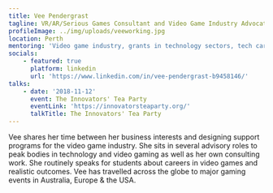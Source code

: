 ```yaml
---
title: Vee Pendergrast
tagline: VR/AR/Serious Games Consultant and Video Game Industry Advocate
profileImage: ../img/uploads/veeworking.jpg
location: Perth
mentoring: 'Video game industry, grants in technology sectors, tech careers'
socials:
    - featured: true
      platform: linkedin
      url: 'https://www.linkedin.com/in/vee-pendergrast-b9458146/'
talks:
    - date: '2018-11-12'
      event: The Innovators' Tea Party
      eventLink: 'https://innovatorsteaparty.org/'
      talkTitle: The Innovators' Tea Party
---
```


Vee shares her time between her business interests and designing support programs for the video game industry. She sits in several advisory roles to peak bodies in technology and video gaming as well as her own consulting work. She routinely speaks for students about careers in video games and realistic outcomes. Vee has travelled across the globe to major gaming events in Australia, Europe & the USA.
